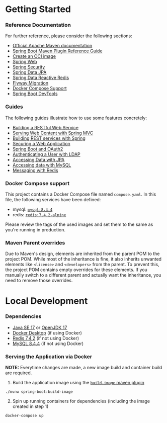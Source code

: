 # Getting Started

### Reference Documentation
For further reference, please consider the following sections:

* [Official Apache Maven documentation](https://maven.apache.org/guides/index.html)
* [Spring Boot Maven Plugin Reference Guide](https://docs.spring.io/spring-boot/3.4.3/maven-plugin)
* [Create an OCI image](https://docs.spring.io/spring-boot/3.4.3/maven-plugin/build-image.html)
* [Spring Web](https://docs.spring.io/spring-boot/3.4.3/reference/web/servlet.html)
* [Spring Security](https://docs.spring.io/spring-boot/3.4.3/reference/web/spring-security.html)
* [Spring Data JPA](https://docs.spring.io/spring-boot/3.4.3/reference/data/sql.html#data.sql.jpa-and-spring-data)
* [Spring Data Reactive Redis](https://docs.spring.io/spring-boot/3.4.3/reference/data/nosql.html#data.nosql.redis)
* [Flyway Migration](https://docs.spring.io/spring-boot/3.4.3/how-to/data-initialization.html#howto.data-initialization.migration-tool.flyway)
* [Docker Compose Support](https://docs.spring.io/spring-boot/3.4.3/reference/features/dev-services.html#features.dev-services.docker-compose)
* [Spring Boot DevTools](https://docs.spring.io/spring-boot/3.4.3/reference/using/devtools.html)

### Guides
The following guides illustrate how to use some features concretely:

* [Building a RESTful Web Service](https://spring.io/guides/gs/rest-service/)
* [Serving Web Content with Spring MVC](https://spring.io/guides/gs/serving-web-content/)
* [Building REST services with Spring](https://spring.io/guides/tutorials/rest/)
* [Securing a Web Application](https://spring.io/guides/gs/securing-web/)
* [Spring Boot and OAuth2](https://spring.io/guides/tutorials/spring-boot-oauth2/)
* [Authenticating a User with LDAP](https://spring.io/guides/gs/authenticating-ldap/)
* [Accessing Data with JPA](https://spring.io/guides/gs/accessing-data-jpa/)
* [Accessing data with MySQL](https://spring.io/guides/gs/accessing-data-mysql/)
* [Messaging with Redis](https://spring.io/guides/gs/messaging-redis/)

### Docker Compose support
This project contains a Docker Compose file named `compose.yaml`.
In this file, the following services have been defined:

* mysql: [`mysql:8.4.4`](https://hub.docker.com/layers/library/mysql/8.4.4/images/sha256-60832e27fa98532ef7b75e634b065dd3809fcfbbe0dc591d6adf30a386d4dcbe)
* redis: [`redis:7.4.2-alpine`](https://hub.docker.com/layers/library/redis/7.4.2-alpine/images/sha256-9cabfa9c15e13f9e4faee0f80d4373cd76e7b8d5a678b9036402b1b0ed9c661b)

Please review the tags of the used images and set them to the same as you're running in production.

### Maven Parent overrides

Due to Maven's design, elements are inherited from the parent POM to the project POM.
While most of the inheritance is fine, it also inherits unwanted elements like `<license>` and `<developers>` from the parent.
To prevent this, the project POM contains empty overrides for these elements.
If you manually switch to a different parent and actually want the inheritance, you need to remove those overrides.

# Local Development

### Dependencies
- [Java SE 17](https://www.oracle.com/java/technologies/javase/jdk17-archive-downloads.html) or [OpenJDK 17](https://formulae.brew.sh/formula/openjdk@17)
- [Docker Desktop](https://www.docker.com/get-started/) (if using Docker)
- [Redis 7.4.2](https://redis.io/docs/latest/operate/oss_and_stack/install/install-redis/) (if not using Docker)
- [MySQL 8.4.4](https://dev.mysql.com/downloads/mysql/8.4.html) (if not using Docker)

### Serving the Application via Docker
**NOTE:** Everytime changes are made, a new image build and container build are required.

1. Build the application image using the [`build-image` maven plugin](https://docs.spring.io/spring-boot/maven-plugin/build-image.html)
```
./mvnw spring-boot:build-image
```

2. Spin up running containers for dependencies (including the image created in step 1)
```
docker-compose up
```
